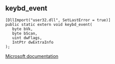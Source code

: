 ## keybd_event

```
[DllImport("user32.dll", SetLastError = true)]
public static extern void keybd_event(
   byte bVk,
   byte bScan,
   uint dwFlags,
   IntPtr dwExtraInfo
);
```

[Microsoft documentation](https://docs.microsoft.com/en-us/windows/win32/api/winuser/nf-winuser-keybd_event)
